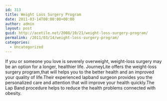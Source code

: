 ```yaml
---
id: 313
title: Weight Loss Surgery Program
date: 2011-03-14T00:00:00+00:00
author: admin
layout: post
guid: http://acetile.net/2008/10/21/weight-loss-surgery-program/
permalink: /2011/03/14/weight-loss-surgery-program/
categories:
  - Uncategorized
---
```

If you or someone you love is severely overweight, weight-loss surgery may be an option for a longer, healthier life. JourneyLite offers the weight-loss surgery program,that will helps you to the better health and an improved your quality of life.Their experienced lapband surgeon provides you the personalized care and attention that will improve your health quickly.The Lap Band procedure helps to reduce the health problems connected with obesity.